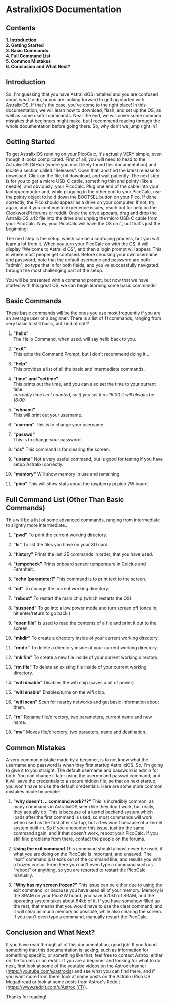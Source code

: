 # AstralixiOS Documentation 

## Contents
**1. Introduction**  
**2. Getting Started**  
**3. Basic Commands**  
**4. Full Command List**  
**5. Common Mistakes**  
**6. Conclusion and What Next?**  

## Introduction
So, I'm guessing that you have AstralixiOS installed and you are confused about what to do, or you are looking forward to getting started with AstralixiOS. If that's the case, you've come to the right place! In this documentation, we will learn how to download, flash, and set up the OS, as well as some useful commands. Near the end, we will cover some common mistakes that beginners might make, but I recommend reading through the whole documentation before going there. So, why don't we jump right in?  

## Getting Started
To get AstralixiOS running on your PicoCalc, it's actually VERY simple, even though it looks complicated. First of all, you will need to head to the AstralixiOS GitHub (where you most likely found this documentation) and locate a section called "Releases". Open that, and find the latest release to download. Click on the file, hit download, and wait patiently. The next step is for you to get a micro USB-C cable, something thin and pointy (like a needle), and obviously, your PicoCalc. Plug one end of the cable into your laptop/computer and, while plugging in the other end to your PicoCalc, use the pointy object to hold down the BOOTSEL button on your Pico. If done correctly, the Pico should appear as a drive on your computer. If not, try again, and if you continue to experience issues, reach out for help on the ClockworkPi forums or reddit. Once the drive appears, drag and drop the AstralixiOS .uf2 file into the drive and unplug the micro USB-C cable from your PicoCalc. Now, your PicoCalc will have the OS on it, but that's just the beginning!  

The next step is the setup, which can be a confusing process, but you will learn a lot from it. When you turn your PicoCalc on with the OS, it will display "Welcome to Astralixi OS", and then a login prompt will appear. This is where most people get confused. Before choosing your own username and password, note that the default username and password are both "admin", so type that in for both fields, and you've successfully navigated through the most challenging part of the setup.  

You will be presented with a command prompt, but now that we have started with this great OS, we can begin learning some basic commands!  

## Basic Commands
These basic commands will be the ones you use most frequently if you are an average user or a beginner. There is a list of 11 commands, ranging from very basic to still basic, but kind of not!?  

1. **"hello"**  
   The Hello Command, when used, will say hello back to you.  

2. **"exit"**  
   This exits the Command Prompt, but I don't recommend doing it...  

3. **"help"**  
   This provides a list of all the basic and intermediate commands.  

4. **"time" and "settime"**  
   This prints out the time, and you can also set the time to your current time.  
   *currently time isn't counted, so if you set it as 16:00 it will always be 16:00*

5. **"whoami"**  
   This will print out your username. 

6. **"usernm"**
   This is to change your username.

7. **"passwd"**  
   This is to change your password.  

8. **"cls"**
   This command is for clearing the screen.

9. **"uname"**
   Not a very useful command, but is good for testing if you have setup Astralixi correctly.

10. **"memory"**
   Will show memory in use and remaining.

11. **"pico"**
   This will show stats about the raspberry pi pico 2W board.


## Full Command List (Other Than Basic Commands)
This will be a list of some advanced commands, ranging from intermediate to slightly more intermediate...

1. **"pwd"**
   To print the current working directory.

2. **"ls"**
   To list the files you have on your SD card.

3. **"history"**
   Prints the last 25 commands in order, that you have used.

4. **"tempcheck"**
   Prints onboard sensor temperature in Celcius and Farenheit.

5. **"echo [parameter]"**
   This command is to print text to the screen.

6. **"cd"**
   To change the current working directory.

7. **"reboot"**
   To restart the main chip (which restarts the OS).

8. **"suspend"**
   To go into a low power mode and turn screen off (once in, hit enter/return to go back.)

9. **"open file"**
   Is used to read the contents of a file and print it out to the screen.

10. **"mkdir"**
   To create a directory inside of your current working directory.

11. **"rmdir"**
   To delete a directory inside of your current working directory.

12. **"mk file"**
   To create a new file inside of your current working directory.

13. **"rm file"** 
   To delete an existing file inside of your current working directory.

14. **"wifi disable"** 
   Disables the wifi chip (saves a bit of power)

15. **"wifi enable"** 
   Enables/turns on the wifi chip.

16. **"wifi scan"** 
   Scan for nearby networks and get basic information about them.

17. **"rn"**
   Rename file/directory, two parameters, current name and new name.

18. **"mv"**
   Moves file/directory, two paraeters, name and destination.


## Common Mistakes
A very common mistake made by a beginner, is to not know what the username and password is when they first startup AstralixiOS.
So, I'm going to give it to you straight. The default username and password is admin for both. You can change it later using the
usernm and passwd command, and it will save the credentials to a secure hidden file, so that on next startup, you won't have
to use the default credentials. Here are some more common mistakes made by people:

1. **"why doesn't ... command work???"**
   This is incredibly common, as many commands in AstralixiOS seem like they don't work, but really, they actually do. This is because
   of a kernel backend system which loads after the first command is used, so most commands will work, when used as the first after startup,
   but a few won't because of a kernel system built-in. So if you encounter this issue, just try the same command again, and if that doesn't 
   work, reboot your PicoCalc. If you still find problems from there, contact the people on the forums.

2. **Using the exit command**
   This command should almost never be used, if what you are doing on the PicoCalc is important, and unsaved. The "exit" command just exits
   out of the command line, and results you with a frozen cursor. From here you can't even type a command such as "reboot" or anything, so 
   you are resorted to restart the PicoCalc manually.

3. **"Why has my screen frozen?"**
   This issue can be either due to using the exit command, or because you have used all of your memory. Memory is the SRAM on your Pico2W
   board, you have 520kb of SRAM, and the operating system takes about 64kb of it. If you have somehow filled up the rest, that means that 
   you would have to use the clear command, and it will clear as much memory as possible, while also clearing the screen. If you can't even 
   type a command, manually restart the PicoCalc.


## Conclusion and What Next?
If you have read through all of this documentation, good job! If you found something that this documentation is lacking, such as information 
for something specific, or something like that, feel free to contact Astrox, either on the forums or on reddit.
If you are a beginner and looking for what to do next, first look at some of the youtube videos on the Astrox channel 
(https://youtube.com/@astroxia) and see what you can find there, and if you want more from there, look at some posts on the Astralixi Pico
OS Megathread or look at some posts from Astrox's Reddit (https://www.reddit.com/u/Astrox_YT/).

Thanks for reading!